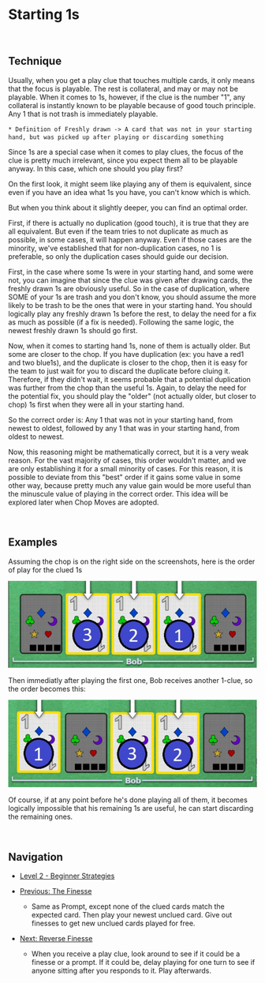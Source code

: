 # Starting 1s

<br />

## Technique

Usually, when you get a play clue that touches multiple cards, it only means that the focus is playable. The rest is collateral, and may or may not be playable.
When it comes to 1s, however, if the clue is the number "1", any collateral is instantly known to be playable because of good touch principle. Any 1 that is not trash is immediately playable.

	* Definition of Freshly drawn -> A card that was not in your starting hand, but was picked up after playing or discarding something

Since 1s are a special case when it comes to play clues, the focus of the clue is pretty much irrelevant, since you expect them all to be playable anyway. In this case, which one should you play first?

On the first look, it might seem like playing any of them is equivalent, since even if you have an idea what 1s you have, you can't know which is which.

But when you think about it slightly deeper, you can find an optimal order.

First, if there is actually no duplication (good touch), it is true that they are all equivalent. But even if the team tries to not duplicate as much as possible, in some cases, it will happen anyway. Even if those cases are the minority, we've established that for non-duplication cases, no 1 is preferable, so only the duplication cases should guide our decision.

First, in the case where some 1s were in your starting hand, and some were not, you can imagine that since the clue was given after drawing cards, the freshly drawn 1s are obviously useful. So in the case of duplication, where SOME of your 1s are trash and you don't know, you should assume the more likely to be trash to be the ones that were in your starting hand.
You should logically play any freshly drawn 1s before the rest, to delay the need for a fix as much as possible (if a fix is needed). Following the same logic, the newest freshly drawn 1s should go first.

Now, when it comes to starting hand 1s, none of them is actually older. But some are closer to the chop. If you have duplication (ex: you have a red1 and two blue1s), and the duplicate is closer to the chop, then it is easy for the team to just wait for you to discard the duplicate before cluing it. Therefore, if they didn't wait, it seems probable that a potential duplication was further from the chop than the useful 1s. Again, to delay the need for the potential fix, you should play the "older" (not actually older, but closer to chop) 1s first when they were all in your starting hand.

So the correct order is: Any 1 that was not in your starting hand, from newest to oldest, followed by any 1 that was in your starting hand, from oldest to newest.

Now, this reasoning might be mathematically correct, but it is a very weak reason. For the vast majority of cases, this order wouldn't matter, and we are only establishing it for a small minority of cases. For this reason, it is possible to deviate from this "best" order if it gains some value in some other way, because pretty much any value gain would be more useful than the minuscule value of playing in the correct order.
This idea will be explored later when Chop Moves are adopted.

<br />

## Examples

Assuming the chop is on the right side on the screenshots, here is the order of play for the clued 1s

<p align="center">
    <img src="images/12_StartingHand1s.png" />
</p>

Then immediatly after playing the first one, Bob receives another 1-clue, so the order becomes this:

<p align="center">
    <img src="images/12_FreshlyDrawn1.png" />
</p>

Of course, if at any point before he's done playing all of them, it becomes logically impossible that his remaining 1s are useful, he can start discarding the remaining ones.

<br />

## Navigation

* [Level 2 - Beginner Strategies](https://github.com/agilbert1412/HanabiStrategy/blob/master/Strategy/Level%202%20-%20Beginner/Level%202%20-%20Beginner.md)

* [Previous: The Finesse](https://github.com/agilbert1412/HanabiStrategy/blob/master/Strategy/Level%202%20-%20Beginner/11%20-%20The%20Finesse.md)
	* Same as Prompt, except none of the clued cards match the expected card. Then play your newest unclued card. Give out finesses to get new unclued cards played for free.

* [Next: Reverse Finesse](https://github.com/agilbert1412/HanabiStrategy/blob/master/Strategy/Level%202%20-%20Beginner/13%20-%20Reverse%20Finesse.md)
	* When you receive a play clue, look around to see if it could be a finesse or a prompt. If it could be, delay playing for one turn to see if anyone sitting after you responds to it. Play afterwards.
